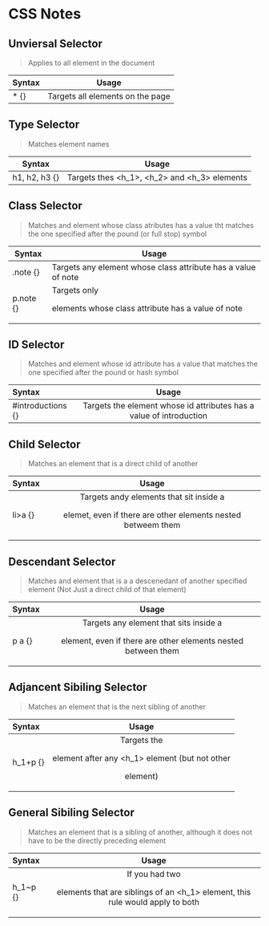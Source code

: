 # CSS Notes

## Unviersal Selector	
> Applies to all element in the document	

 | Syntax           | Usage                              | 
 | ---------------- | ---------------------------------- |
 | * {}             | Targets all elements on the page   |

## Type Selector
> Matches element names											


 | Syntax           | Usage                              | 
 | ---------------- | ---------------------------------- |
| h1, h2, h3 {} | Targets thes <h_1>, <h_2> and <h_3> elements |

## Class Selector			
> Matches and element whose class atributes has a value tht matches the one specified after the pound (or full stop) symbol 
 
 | Syntax           | Usage                              | 
 | ---------------- | ---------------------------------- |
 | .note {} |  Targets any element whose class attribute has a value of note |
 | p.note {} | Targets only <p> elements whose class attribute has a value of note |

## ID Selector
> Matches and element whose id attribute has a value that matches the one specified after the pound or hash symbol

| Syntax | Usage |
| :--- | :---: |
| #introductions {} | Targets the element whose id attributes has a value of introduction |

## Child Selector
> Matches an element that is a direct child of another

| Syntax | Usage |
| :--- | :---: |
| li>a {}		| Targets andy <a> elements that sit inside a <p> elemet, even if there are other elements nested betweem them |


## Descendant Selector
> Matches and element that is a a descenedant of another specified element (Not Just a direct child of that element)


| Syntax | Usage |
| :--- | :---: |
| p a {} | Targets any <a> element that sits inside a <p> element, even if there are other elements nested between them
 
 
## Adjancent Sibiling Selector
> Matches an element that is the next sibling of another

| Syntax | Usage |
| :--- | :---: |
| h_1+p {} | Targets the <p> element after any <h_1> element (but not other <p> element)
 
 
 ## General Sibiling Selector
 > Matches an element that is a sibling of another, although it does not have to be the directly preceding element 
 
| Syntax | Usage |
| :--- | :---: |
 | h_1~p {} | If you had two <p> elements that are siblings of an <h_1> element, this rule would apply to both |
 
 
 
 
 
 
 
 
 
 
 
 
 
 
 
 
 
 
 
 
 
 
 
 
 
 
